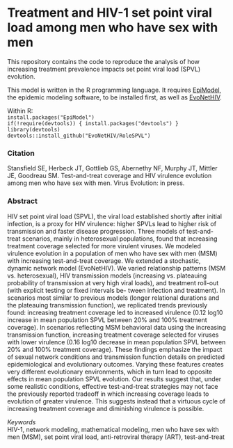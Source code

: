 # Treatment and HIV-1 set point viral load among men who have sex with men

This repository contains the code to reproduce the analysis of how increasing treatment prevalence impacts set point viral load (SPVL) evolution.     

This model is written in the R programming language.  It requires [EpiModel](http://www.epimodel.org), the epidemic modeling software, to be installed first, as well as [EvoNetHIV](https://github.com/EvoNetHIV).      

Within R:  
`install.packages("EpiModel")`     
`if(!require(devtools)) { install.packages("devtools") }`     
`library(devtools)`         
`devtools::install_github("EvoNetHIV/RoleSPVL")`     

### Citation
Stansfield SE, Herbeck JT, Gottlieb GS, Abernethy NF, Murphy JT, Mittler JE, Goodreau SM. Test-and-treat coverage and HIV virulence evolution among men who have sex with men. Virus Evolution: in press.

### Abstract
HIV set point viral load (SPVL), the viral load established shortly after initial infection, is a proxy for HIV virulence: higher SPVLs lead to higher risk of transmission and faster disease progression. Three models of test-and-treat scenarios, mainly in heterosexual populations, found that increasing treatment coverage selected for more virulent viruses. We modeled virulence evolution in a population of men who have sex with men (MSM) with increasing test-and-treat coverage. We extended a stochastic, dynamic network model (EvoNetHIV). We varied relationship patterns (MSM vs. heterosexual), HIV transmission models (increasing vs. plateauing probability of transmission at very high viral loads), and treatment roll-out (with explicit testing or fixed intervals be- tween infection and treatment). In scenarios most similar to previous models (longer relational durations and the plateauing transmission function), we replicated trends previously found: increasing treatment coverage led to increased virulence (0.12 log10 increase in mean population SPVL between 20% and 100% treatment coverage). In scenarios reflecting MSM behavioral data using the increasing transmission function, increasing treatment coverage selected for viruses with lower virulence (0.16 log10 decrease in mean population SPVL between 20% and 100% treatment coverage). These findings emphasize the impact of sexual network conditions and transmission function details on predicted epidemiological and evolutionary outcomes. Varying these features creates very different evolutionary environments, which in turn lead to opposite effects in mean population SPVL evolution. Our results suggest that, under some realistic conditions, effective test-and-treat strategies may not face the previously reported tradeoff in which increasing coverage leads to evolution of greater virulence. This suggests instead that a virtuous cycle of increasing treatment coverage and diminishing virulence is possible.      
    
*Keywords*     
HIV-1, network modeling, mathematical modeling, men who have sex with men (MSM), set point viral load, anti-retroviral therapy (ART), test-and-treat
